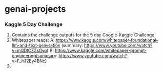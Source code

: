 # genai-projects
### Kaggle 5 Day Challenge
1. Contains the challenge outputs for the 5 day Google-Kaggle Challenge
2. Whitepaper reads:
   A. https://www.kaggle.com/whitepaper-foundational-llm-and-text-generation (summary: https://www.youtube.com/watch?v=mQDlCZZsOyo)
   B. https://www.kaggle.com/whitepaper-prompt-engineering(summary: https://www.youtube.com/watch?v=F_hJ2Ey4BNc)
4. 
